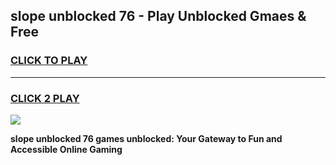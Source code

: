 
## slope unblocked 76 - Play Unblocked Gmaes & Free
<h3>
<a href="https://premium.freeplayer.one?title=slope_unblocked_76&ref=20F">CLICK TO PLAY</a></h3>
<hr>

<h3>
<a href="https://premium.freeplayer.one?title=slope_unblocked_76&ref=20F">CLICK 2 PLAY</a>
  
</h3>

<a href="https://premium.freeplayer.one?title=slope_unblocked_76&ref=20F/"><img src="https://clearcache.store/games.png"></a>


**slope unblocked 76 games unblocked: Your Gateway to Fun and Accessible Online Gaming**
